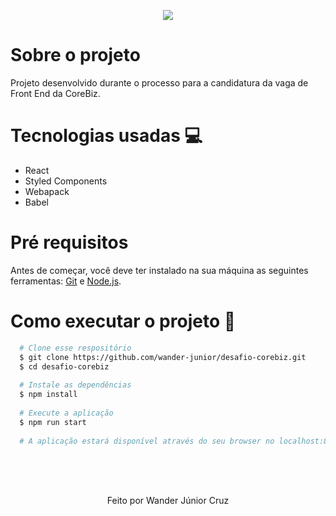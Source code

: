 <p align="center">
  <img src="https://i.imgur.com/Jq8ak3A.png"/>
</p>

# Sobre o projeto

Projeto desenvolvido durante o processo para a candidatura da vaga de Front End da CoreBiz.

# Tecnologias usadas :computer:

- React
- Styled Components
- Webapack
- Babel

# Pré requisitos

Antes de começar, você deve ter instalado na sua máquina as seguintes ferramentas:
[Git](https://git-scm.com) e [Node.js](https://nodejs.org/en/). <br/>

# Como executar o projeto :rocket:
```bash
  # Clone esse respositório
  $ git clone https://github.com/wander-junior/desafio-corebiz.git
  $ cd desafio-corebiz
  
  # Instale as dependências
  $ npm install
  
  # Execute a aplicação
  $ npm run start
  
  # A aplicação estará disponível através do seu browser no localhost:8080
```

<br/><br/><br/>

<p align="center">Feito por Wander Júnior Cruz</p>

